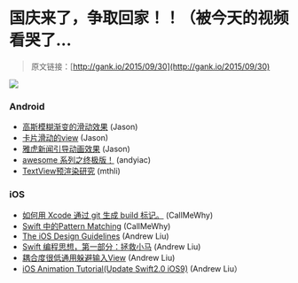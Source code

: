 # 国庆来了，争取回家！！（被今天的视频看哭了...

> 原文链接：[http://gank.io/2015/09/30](http://gank.io/2015/09/30)

![](http://ww4.sinaimg.cn/large/7a8aed7bgw1ewgtnal1vzj20rw15ojww.jpg)

### Android

* [高斯模糊渐变的滑动效果](https://github.com/kot32go/GaussPager) (Jason)
* [卡片滑动的view](https://github.com/xmuSistone/android) (Jason)
* [雅虎新闻引导动画效果](https://github.com/rahulrj/YahooNewsOnboarding) (Jason)
* [awesome 系列之终极版！](https://github.com/sindresorhus/awesome) (andyiac)
* [TextView预渲染研究](http://ragnraok.github.io/textview) (mthli)

### iOS

* [如何用 Xcode 通过 git 生成 build 标记。](http://www.mokacoding.com/blog/automatic) (CallMeWhy)
* [Swift 中的Pattern Matching](http://oleb.net/blog/2015/09/swift) (CallMeWhy)
* [The iOS Design Guidelines](http://iosdesign.ivomynttinen.com/?utm_source=designernews) (Andrew Liu)
* [Swift 编程思想，第一部分：拯救小马](http://swift.gg/2015/09/29/thinking) (Andrew Liu)
* [耦合度很低通用躲避输入View](https://github.com/molon/MLInputDodger) (Andrew Liu)
* [iOS Animation Tutorial(Update Swift2.0 iOS9)](http://www.raywenderlich.com/113674/ios) (Andrew Liu）

